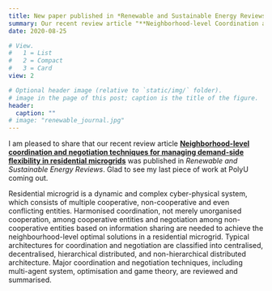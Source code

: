 ```yaml
---
title: New paper published in *Renewable and Sustainable Energy Reviews*!
summary: Our recent review article "**Neighborhood-level Coordination and Negotiation Techniques for Managing Demand-side Flexibility in Residential Microgrids**" was published in ***Renewable and Sustainable Energy Reviews***. Glad to see my last piece of work at PolyU coming out. 
date: 2020-08-25

# View.
#   1 = List
#   2 = Compact
#   3 = Card
view: 2

# Optional header image (relative to `static/img/` folder).
# image in the page of this post; caption is the title of the figure.
header:
  caption: ""   
# image: "renewable_journal.jpg"   
---
```


I am pleased to share that our recent review article **[Neighborhood-level coordination and negotiation techniques for managing demand-side flexibility in residential microgrids](https://www.sciencedirect.com/science/article/pii/S1364032120305372?via%3Dihub)** was published in *Renewable and Sustainable Energy Reviews*. Glad to see my last piece of work at PolyU coming out. 

Residential microgrid is a dynamic and complex cyber-physical system, which consists of multiple cooperative, non-cooperative and even conflicting entities. Harmonised coordination, not merely unorganised cooperation, among cooperative entities and negotiation among non-cooperative entities based on information sharing are needed to achieve the neighbourhood-level optimal solutions in a residential microgrid. Typical architectures for coordination and negotiation are classified into centralised, decentralised, hierarchical distributed, and non-hierarchical distributed architecture. Major coordination and negotiation techniques, including multi-agent system, optimisation and game theory, are reviewed and summarised.